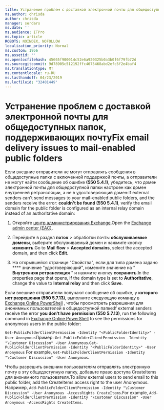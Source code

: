 ```yaml
---
title: Устранение проблем с доставкой электронной почты для общедоступных папок, поддерживающих почту
ms.author: chrisda
author: chrisda
manager: serdars
ms.date: ''
ms.audience: ITPro
ms.topic: article
ROBOTS: NOINDEX, NOFOLLOW
localization_priority: Normal
ms.custom: 1956
ms.assetid: ''
ms.openlocfilehash: 45665f900014c52e6a920325b0a3b0f6f79fb72d
ms.sourcegitcommit: 9d78905c512192ffc4675468abd2efc5f2e4baf4
ms.translationtype: MT
ms.contentlocale: ru-RU
ms.lasthandoff: 04/23/2019
ms.locfileid: "32401449"
---
```

# <a name="fix-email-delivery-issues-to-mail-enabled-public-folders"></a><span data-ttu-id="8c471-102">Устранение проблем с доставкой электронной почты для общедоступных папок, поддерживающих почту</span><span class="sxs-lookup"><span data-stu-id="8c471-102">Fix email delivery issues to mail-enabled public folders</span></span>

<span data-ttu-id="8c471-103">Если внешние отправители не могут отправлять сообщения в общедоступные папки с включенной поддержкой почты, а отправители не могут найти сообщение об ошибке **(550 5.4.1)**, убедитесь, что домен электронной почты для общедоступной папки настроен как домен внутренней ретрансляции, а не в удостоверяющий домен:</span><span class="sxs-lookup"><span data-stu-id="8c471-103">If external senders can't send messages to your mail-enabled public folders, and the senders receive the error: **couldn't be found (550 5.4.1)**, verify the email domain for the public folder is configured as an internal relay domain instead of an authoritative domain:</span></span>

1. <span data-ttu-id="8c471-104">Откройте [центр администрирования Exchange](https://docs.microsoft.com/Exchange/exchange-admin-center).</span><span class="sxs-lookup"><span data-stu-id="8c471-104">Open the [Exchange admin center (EAC)](https://docs.microsoft.com/Exchange/exchange-admin-center).</span></span>

2. <span data-ttu-id="8c471-105">Перейдите в раздел **поток** \> обработки почты **обслуживаемые домены**, выберите обслуживаемый домен и нажмите кнопку **изменить**.</span><span class="sxs-lookup"><span data-stu-id="8c471-105">Go to **Mail flow** \> **Accepted domains**, select the accepted domain, and then click **Edit**.</span></span>

3. <span data-ttu-id="8c471-106">На открывшейся странице "Свойства", если для типа домена задано \*\*\*\* значение "удостоверяющий", измените значение на " **Внутренняя ретрансляция** " и нажмите кнопку **сохранить**.</span><span class="sxs-lookup"><span data-stu-id="8c471-106">In the properties page that opens, if the domain type is set to **Authoritative**, change the value to **Internal relay** and then click **Save**.</span></span>

<span data-ttu-id="8c471-107">Если внешние отправители получают сообщение об ошибке, у **которого нет разрешения (550 5.7.13)**, выполните следующую команду в [Exchange Online PowerShell](https://docs.microsoft.com/powershell/exchange/exchange-online/connect-to-exchange-online-powershell/connect-to-exchange-online-powershell) , чтобы просмотреть разрешения для анонимных пользователей в общедоступной папке:</span><span class="sxs-lookup"><span data-stu-id="8c471-107">If external senders receive the error **you don't have permission (550 5.7.13)**, run the following command in [Exchange Online PowerShell](https://docs.microsoft.com/powershell/exchange/exchange-online/connect-to-exchange-online-powershell/connect-to-exchange-online-powershell) to see the permissions for anonymous users in the public folder:</span></span>

<span data-ttu-id="8c471-108">`Get-PublicFolderClientPermission -Identity "<PublicFolderIdentity>" -User Anonymous`Пример: `Get-PublicFolderClientPermission -Identity "\Customer Discussion" -User Anonymous`.</span><span class="sxs-lookup"><span data-stu-id="8c471-108">`Get-PublicFolderClientPermission -Identity "<PublicFolderIdentity>" -User Anonymous` For example, `Get-PublicFolderClientPermission -Identity "\Customer Discussion" -User Anonymous`.</span></span>

<span data-ttu-id="8c471-109">Чтобы разрешить внешним пользователям отправлять электронную почту в эту общедоступную папку, добавьте право доступа CreateItems для анонимного пользователя.</span><span class="sxs-lookup"><span data-stu-id="8c471-109">To allow external users to send email to this public folder, add the CreateItems access right to the user Anonymous.</span></span> <span data-ttu-id="8c471-110">Например, `Add-PublicFolderClientPermission -Identity "\Customer Discussion" -User Anonymous -AccessRights CreateItems`.</span><span class="sxs-lookup"><span data-stu-id="8c471-110">For example, `Add-PublicFolderClientPermission -Identity "\Customer Discussion" -User Anonymous -AccessRights CreateItems`.</span></span>
